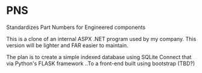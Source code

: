 # PNS
Standardizes Part Numbers for Engineered components

This is a clone of an internal ASPX .NET program used by my company. This version will be lighter and FAR easier to maintain.

The plan is to create a simple indexed database using SQLite
Connect that via Python's FLASK framework
..To a front-end built using bootstrap (TBD?)
